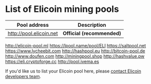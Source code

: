 # List of Elicoin mining pools

Pool address | Description
------------ | -----------
http://pool.elicoin.net | **Official (recommended)**
http://elicoin-pool.ml
https://lpool.name/pool/ELI
https://saltpool.net
https://www.lycheebit.com
http://hashpool.eu 
http://bitcoin-pool.de
http://www.doufen.com
http://miningpool.shop
http://hashvalue.pw
https://eli.cryptoforge.cc
http://pool.ivema.es

If you'd like us to list your Elicoin pool here, please [contact Elicoin developers team](./README.md#contact-info-and-links).
